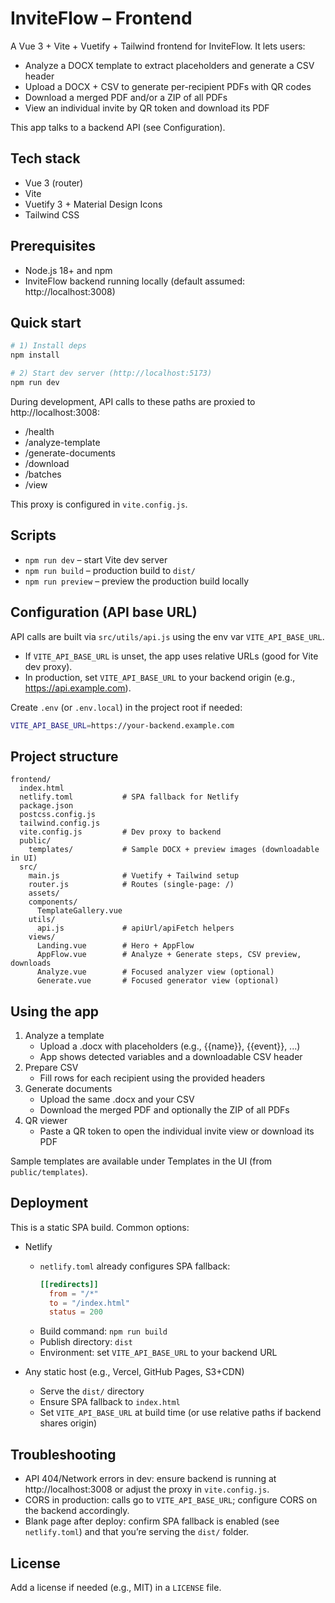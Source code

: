 # InviteFlow – Frontend

A Vue 3 + Vite + Vuetify + Tailwind frontend for InviteFlow. It lets users:

- Analyze a DOCX template to extract placeholders and generate a CSV header
- Upload a DOCX + CSV to generate per-recipient PDFs with QR codes
- Download a merged PDF and/or a ZIP of all PDFs
- View an individual invite by QR token and download its PDF

This app talks to a backend API (see Configuration).

## Tech stack

- Vue 3 (router)
- Vite
- Vuetify 3 + Material Design Icons
- Tailwind CSS

## Prerequisites

- Node.js 18+ and npm
- InviteFlow backend running locally (default assumed: http://localhost:3008)

## Quick start

```bash
# 1) Install deps
npm install

# 2) Start dev server (http://localhost:5173)
npm run dev
```

During development, API calls to these paths are proxied to http://localhost:3008:

- /health
- /analyze-template
- /generate-documents
- /download
- /batches
- /view

This proxy is configured in `vite.config.js`.

## Scripts

- `npm run dev` – start Vite dev server
- `npm run build` – production build to `dist/`
- `npm run preview` – preview the production build locally

## Configuration (API base URL)

API calls are built via `src/utils/api.js` using the env var `VITE_API_BASE_URL`.

- If `VITE_API_BASE_URL` is unset, the app uses relative URLs (good for Vite dev proxy).
- In production, set `VITE_API_BASE_URL` to your backend origin (e.g., https://api.example.com).

Create `.env` (or `.env.local`) in the project root if needed:

```bash
VITE_API_BASE_URL=https://your-backend.example.com
```

## Project structure

```
frontend/
  index.html
  netlify.toml           # SPA fallback for Netlify
  package.json
  postcss.config.js
  tailwind.config.js
  vite.config.js         # Dev proxy to backend
  public/
    templates/           # Sample DOCX + preview images (downloadable in UI)
  src/
    main.js              # Vuetify + Tailwind setup
    router.js            # Routes (single-page: /)
    assets/
    components/
      TemplateGallery.vue
    utils/
      api.js             # apiUrl/apiFetch helpers
    views/
      Landing.vue        # Hero + AppFlow
      AppFlow.vue        # Analyze + Generate steps, CSV preview, downloads
      Analyze.vue        # Focused analyzer view (optional)
      Generate.vue       # Focused generator view (optional)
```

## Using the app

1. Analyze a template
   - Upload a .docx with placeholders (e.g., {{name}}, {{event}}, ...)
   - App shows detected variables and a downloadable CSV header
2. Prepare CSV
   - Fill rows for each recipient using the provided headers
3. Generate documents
   - Upload the same .docx and your CSV
   - Download the merged PDF and optionally the ZIP of all PDFs
4. QR viewer
   - Paste a QR token to open the individual invite view or download its PDF

Sample templates are available under Templates in the UI (from `public/templates`).

## Deployment

This is a static SPA build. Common options:

- Netlify

  - `netlify.toml` already configures SPA fallback:
    ```toml
    [[redirects]]
      from = "/*"
      to = "/index.html"
      status = 200
    ```
  - Build command: `npm run build`
  - Publish directory: `dist`
  - Environment: set `VITE_API_BASE_URL` to your backend URL

- Any static host (e.g., Vercel, GitHub Pages, S3+CDN)
  - Serve the `dist/` directory
  - Ensure SPA fallback to `index.html`
  - Set `VITE_API_BASE_URL` at build time (or use relative paths if backend shares origin)

## Troubleshooting

- API 404/Network errors in dev: ensure backend is running at http://localhost:3008 or adjust the proxy in `vite.config.js`.
- CORS in production: calls go to `VITE_API_BASE_URL`; configure CORS on the backend accordingly.
- Blank page after deploy: confirm SPA fallback is enabled (see `netlify.toml`) and that you’re serving the `dist/` folder.

## License

Add a license if needed (e.g., MIT) in a `LICENSE` file.
